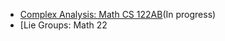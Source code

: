 * [Complex Analysis: Math CS 122AB](https://gahlshemy.github.io/Complex_Analysis_Notes__Math_CS_122AB_.pdf)(In progress)
* [Lie Groups: Math 22
